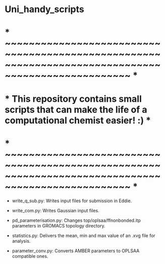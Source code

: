 # Uni_handy_scripts
# * ~~~~~~~~~~~~~~~~~~~~~~~~~~~~~~~~~~~~~~~~~~~~~~~~~~~~~~~~~~~~~~~~~~~~~~~~~~~~~~~~~~~~~~~~~~~~~~~~~~~ *
# * This repository contains small scripts that can make the life of a computational chemist easier! :) *
# * ~~~~~~~~~~~~~~~~~~~~~~~~~~~~~~~~~~~~~~~~~~~~~~~~~~~~~~~~~~~~~~~~~~~~~~~~~~~~~~~~~~~~~~~~~~~~~~~~~~~ *

- write_q_sub.py: Writes input files for submission in Eddie. 
     
- write_com.py: Writes Gaussian input files.
     
- pd_parameterisation.py:  Changes top/oplsaa/ffnonbonded.itp parameters in GROMACS topology directory.
     
- statistics.py: Delivers the mean, min and max value of an .xvg file for analysis.
     
- parameter_conv.py:  Converts AMBER parameters to OPLSAA compatible ones.
